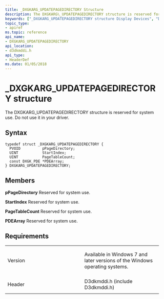 ```yaml
---
title: _DXGKARG_UPDATEPAGEDIRECTORY Structure
description: The DXGKARG\_UPDATEPAGEDIRECTORY structure is reserved for system use. Do not use it in your driver.
keywords: ["_DXGKARG_UPDATEPAGEDIRECTORY structure Display Devices", "DXGKARG_UPDATEPAGEDIRECTORY structure Display Devices"]
topic_type:
- apiref
ms.topic: reference
api_name:
- DXGKARG_UPDATEPAGEDIRECTORY
api_location:
- d3dkmddi.h
api_type:
- HeaderDef
ms.date: 01/05/2018
---
```


# \_DXGKARG\_UPDATEPAGEDIRECTORY structure


The DXGKARG\_UPDATEPAGEDIRECTORY structure is reserved for system use. Do not use it in your driver.

## Syntax

```ManagedCPlusPlus
typedef struct _DXGKARG_UPDATEPAGEDIRECTORY {
  PVOID          pPageDirectory;
  UINT           StartIndex;
  UINT           PageTableCount;
  const DXGK_PDE *PDEArray;
} DXGKARG_UPDATEPAGEDIRECTORY;
```

## Members

**pPageDirectory**
Reserved for system use.

**StartIndex**
Reserved for system use.

**PageTableCount**
Reserved for system use.

**PDEArray**
Reserved for system use.

## Requirements

<table>
<colgroup>
<col width="50%" />
<col width="50%" />
</colgroup>
<tbody>
<tr class="odd">
<td align="left"><p>Version</p></td>
<td align="left"><p>Available in Windows 7 and later versions of the Windows operating systems.</p></td>
</tr>
<tr class="even">
<td align="left"><p>Header</p></td>
<td align="left">D3dkmddi.h (include D3dkmddi.h)</td>
</tr>
</tbody>
</table>

 

 





